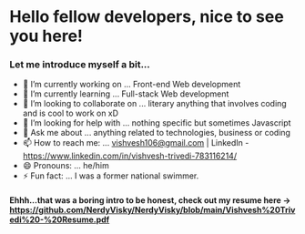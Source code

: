 
# Hello fellow developers, nice to see you here!
### Let me introduce myself a bit...
- 🔭 I’m currently working on ... Front-end Web development
- 🌱 I’m currently learning ... Full-stack Web development
- 👯 I’m looking to collaborate on ... literary anything that involves coding and is cool to work on xD
- 🤔 I’m looking for help with ... nothing specific but sometimes Javascript
- 💬 Ask me about ... anything related to technologies, business or coding
- 📫 How to reach me: ... vishvesh106@gmail.com | LinkedIn - https://www.linkedin.com/in/vishvesh-trivedi-783116214/
- 😄 Pronouns: ... he/him
- ⚡ Fun fact: ... I was a former national swimmer.
#### Ehhh...that was a boring intro to be honest, check out my resume here -> https://github.com/NerdyVisky/NerdyVisky/blob/main/Vishvesh%20Trivedi%20-%20Resume.pdf
